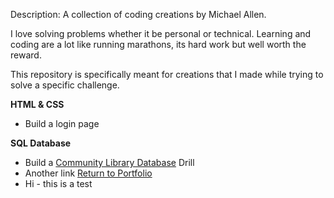 Description: A collection of coding creations by Michael Allen. 

I love solving problems whether it be personal or technical. Learning and coding are a lot like running marathons, its hard work but well worth the reward.

This repository is specifically meant for creations that I made while trying to solve a specific challenge.

<strong>HTML & CSS</strong>

* Build a login page


<strong>SQL Database</strong>
* Build a [Community Library Database](SQL/) Drill
* Another link [Return to Portfolio](https://github.com/mrmichaelgallen/Portfolio-for-MichaelAllen/)
* Hi - this is a test


